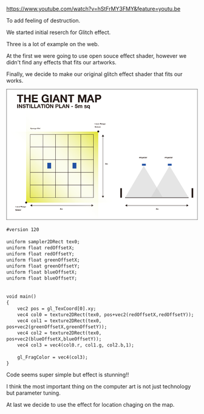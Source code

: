 https://www.youtube.com/watch?v=hStFrMY3FMY&feature=youtu.be


To add feeling of destruction.

We started initial reserch for Glitch effect.

Three is a lot of example on the web.

At the first we were going to use open souce effect shader, however we didn't find any effects that fits our artworks.

Finally, we decide to make our original glitch effect shader that fits our works.



![Exhibition Sketch](../project_images/sketches/sketch_035.png?raw=true "Example Image")



```
#version 120

uniform sampler2DRect tex0;
uniform float redOffsetX;
uniform float redOffsetY;
uniform float greenOffsetX;
uniform float greenOffsetY;
uniform float blueOffsetX;
uniform float blueOffsetY;


void main()
{
    vec2 pos = gl_TexCoord[0].xy;
    vec4 col0 = texture2DRect(tex0, pos+vec2(redOffsetX,redOffsetY));
    vec4 col1 = texture2DRect(tex0, pos+vec2(greenOffsetX,greenOffsetY));
    vec4 col2 = texture2DRect(tex0, pos+vec2(blueOffsetX,blueOffsetY));
    vec4 col3 = vec4(col0.r, col1.g, col2.b,1);
    
    gl_FragColor = vec4(col3);
}
```

Code seems super simple but effect is stunning!! 

I think the most important thing on the computer art is not just technology but parameter tuning.

At last we decide to use the effect for location chaging on the map.


